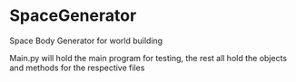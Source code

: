 # SpaceGenerator
Space Body Generator for world building

Main.py will hold the main program for testing, the rest all hold the objects and methods for the respective files